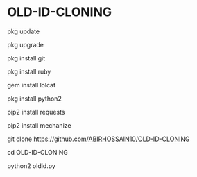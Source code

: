 # OLD-ID-CLONING
pkg update

pkg upgrade

pkg install git

pkg install ruby

gem install lolcat

pkg install python2

pip2 install requests

pip2 install mechanize


git clone https://github.com/ABIRHOSSAIN10/OLD-ID-CLONING

cd OLD-ID-CLONING

python2 oldid.py
